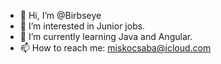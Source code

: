 - 👋 Hi, I’m @Birbseye
- 👀 I’m interested in Junior jobs.
- 🌱 I’m currently learning Java and Angular.
- 📫 How to reach me: miskocsaba@icloud.com

<!---
Birbseye/Birbseye is a ✨ special ✨ repository because its `README.md` (this file) appears on your GitHub profile.
You can click the Preview link to take a look at your changes.
--->
